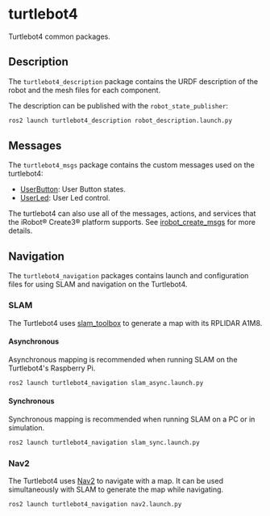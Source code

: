 # turtlebot4
Turtlebot4 common packages.

## Description

The `turtlebot4_description` package contains the URDF description of the robot and the mesh files for each component.

The description can be published with the `robot_state_publisher`:

```bash
ros2 launch turtlebot4_description robot_description.launch.py
```

## Messages

The `turtlebot4_msgs` package contains the custom messages used on the turtlebot4:

* [UserButton](turtlebot4_msgs/msg/UserButton.msg): User Button states.
* [UserLed](turtlebot4_msgs/msg/UserLed.msg): User Led control.

The turtlebot4 can also use all of the messages, actions, and services that the iRobot® Create3® platform supports. See [irobot_create_msgs](https://github.com/iRobotEducation/irobot_create_msgs) for more details.

## Navigation

The `turtlebot4_navigation` packages contains launch and configuration files for using SLAM and navigation on the Turtlebot4.

### SLAM

The Turtlebot4 uses [slam_toolbox](https://github.com/SteveMacenski/slam_toolbox) to generate a map with its RPLIDAR A1M8. 

#### Asynchronous

Asynchronous mapping is recommended when running SLAM on the Turtlebot4's Raspberry Pi.

```bash
ros2 launch turtlebot4_navigation slam_async.launch.py
```

#### Synchronous

Synchronous mapping is recommended when running SLAM on a PC or in simulation.

```bash
ros2 launch turtlebot4_navigation slam_sync.launch.py
```

### Nav2

The Turtlebot4 uses [Nav2](https://navigation.ros.org/) to navigate with a map. It can be used simultaneously with SLAM to generate the map while navigating.

```bash
ros2 launch turtlebot4_navigation nav2.launch.py
```

